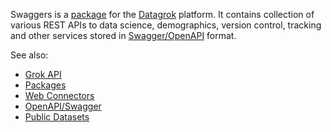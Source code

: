 Swaggers is a [package](https://datagrok.ai/help/develop/develop#packages) for the [Datagrok](https://datagrok.ai) platform.
It contains collection of various REST APIs to data science, demographics, version control, tracking and 
other services stored in [Swagger/OpenAPI](https://swagger.io/docs/specification/about) format.

See also: 
  * [Grok API](https://datagrok.ai/help/develop/grok-api)
  * [Packages](https://datagrok.ai/help/develop/develop#packages)
  * [Web Connectors](https://datagrok.ai/help/access/connectors/web)
  * [OpenAPI/Swagger](https://swagger.io/)  
  * [Public Datasets](https://datagrok.ai/help/access/public-datasets)  
